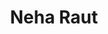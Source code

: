 ---
title: Neha Raut
layout: fellow
img: https://avatars.githubusercontent.com/u/88868603?v=4
location: Pune, IN
email: x@x.x
linkedin: xx
twitter: xx
github: xx
description: xx
university: xx
interests: xx
programming-languages: xx
---